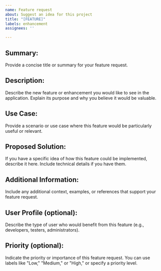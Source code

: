 ```yaml
---
name: Feature request
about: Suggest an idea for this project
title: "[FEATURE]"
labels: enhancement
assignees: ''

---
```


## Summary:
Provide a concise title or summary for your feature request.

## Description:
Describe the new feature or enhancement you would like to see in the application. Explain its purpose and why you believe it would be valuable.

## Use Case:
Provide a scenario or use case where this feature would be particularly useful or relevant.

## Proposed Solution:
If you have a specific idea of how this feature could be implemented, describe it here. Include technical details if you have them.

## Additional Information:
Include any additional context, examples, or references that support your feature request.

## User Profile (optional):
Describe the type of user who would benefit from this feature (e.g., developers, testers, administrators).

## Priority (optional):
Indicate the priority or importance of this feature request. You can use labels like "Low," "Medium," or "High," or specify a priority level.
